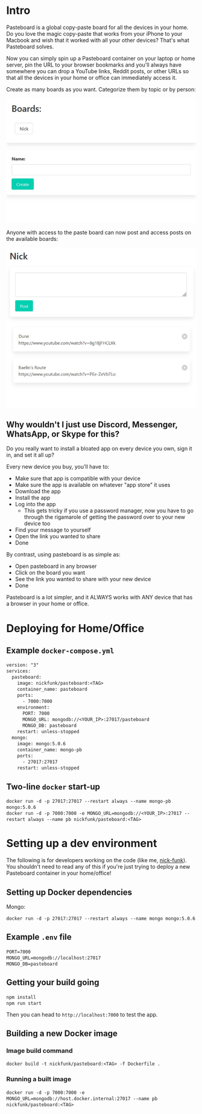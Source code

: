# Intro

Pasteboard is a global copy-paste board for all the devices in your home. Do you love the magic copy-paste that works from your iPhone to your Macbook and wish that it worked with all your other devices? That's what Pasteboard solves.

Now you can simply spin up a Pasteboard container on your laptop or home server, pin the URL to your browser bookmarks and you'll always have somewhere you can drop a YouTube links, Reddit posts, or other URLs so that all the devices in your home or office can immediately access it.

Create as many boards as you want. Categorize them by topic or by person:

![Boards UI](readme/boards.jpg)

 Anyone with access to the paste board can now post and access posts on the available boards:

![Board UI](readme/board.jpg)

## Why wouldn't I just use Discord, Messenger, WhatsApp, or Skype for this?

Do you really want to install a bloated app on every device you own, sign it in, and set it all up?

Every new device you buy, you'll have to:

* Make sure that app is compatible with your device
* Make sure the app is available on whatever "app store" it uses
* Download the app
* Install the app
* Log into the app
  * This gets tricky if you use a password manager, now you have to go through the rigamarole of getting the password over to your new device too
* Find your message to yourself
* Open the link you wanted to share
* Done

By contrast, using pasteboard is as simple as:

* Open pasteboard in any browser
* Click on the board you want
* See the link you wanted to share with your new device
* Done

Pasteboard is a lot simpler, and it ALWAYS works with ANY device that has a browser in your home or office.

# Deploying for Home/Office

## Example `docker-compose.yml`

```
version: "3"
services:
  pasteboard:
    image: nickfunk/pasteboard:<TAG>
    container_name: pasteboard
    ports:
      - 7000:7000
    environment:
      PORT: 7000
      MONGO_URL: mongodb://<YOUR_IP>:27017/pasteboard
      MONGO_DB: pasteboard
    restart: unless-stopped
  mongo:
    image: mongo:5.0.6
    container_name: mongo-pb
    ports:
      - 27017:27017
    restart: unless-stopped
```

## Two-line `docker` start-up

```
docker run -d -p 27017:27017 --restart always --name mongo-pb mongo:5.0.6
docker run -d -p 7000:7000 -e MONGO_URL=mongodb://<YOUR_IP>:27017 --restart always --name pb nickfunk/pasteboard:<TAG>
```

# Setting up a dev environment

The following is for developers working on the code (like me, [nick-funk](https://github.com/nick-funk)). You shouldn't need to read any of this if you're just trying to deploy a new Pasteboard container in your home/office!

## Setting up Docker dependencies

Mongo:
```
docker run -d -p 27017:27017 --restart always --name mongo mongo:5.0.6
```

## Example `.env` file

```
PORT=7000
MONGO_URL=mongodb://localhost:27017
MONGO_DB=pasteboard
```

## Getting your build going

```
npm install
npm run start
```

Then you can head to `http://localhost:7000` to test the app.

## Building a new Docker image

### Image build command

```
docker build -t nickfunk/pasteboard:<TAG> -f Dockerfile .
```

### Running a built image

```
docker run -d -p 7000:7000 -e MONGO_URL=mongodb://host.docker.internal:27017 --name pb nickfunk/pasteboard:<TAG>
```
